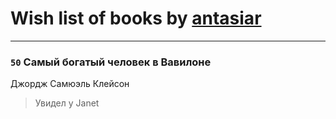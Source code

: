 # Wish list of books by [antasiar](http://vk.com/id68827372)
---

### `50` Самый богатый человек в Вавилоне
Джордж Самюэль Клейсон
> Увидел у Janet

